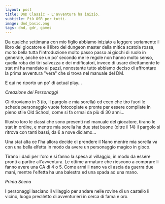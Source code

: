```yaml
---
layout: post
title: DnD Classic - L'avventura ha inizio.
subtitle: Più OSR per tutti.
image: dnd_basic.png
tags: dnd, gdr, games
---
```


Da qualche settimana con mio figlio abbiamo iniziato a leggere seriamente  il libro del giocatore e il libro del dungeon master
della mitica scatola rossa, molto bella tutta l'introduzione molto passo passo ai giochi di ruolo in generale, anche se un po'
secondo me le regole non hanno molto senso, quella roba dei tiri salvezza e dei mdificatori, invece di usare direttamente le stat
mi ha mandato ai pazzi, nonostante tutto abbiamo deciso di affrontare la prima avventura "vera" che si trova nel manuale del DM.

E qui ne riporto un po' di actual play...

*Creazione dei Personaggi*

Ci ritroviamo in 3 (io, il pargolo e mia sorella) ed ecco che tiro fuori le schede personaggio vuote fotocopiate e pronte per
essere compilate in pieno stile Old School, come si fa ormai da più di 30 anni...

Illustro loro le classi che sono presenti nel manuale del giocatore, tirano le stat in ordine, e mentre mia sorella ha due stat buone (oltre il 14) il pargolo si ritrova con tanti bassi,
da 6 a nove diciamo...

Una stat alta ce l'ha allora decide di prendere il Nano mentre mia sorella va con una bella elfetta in modo da avere un personaggio magico in gioco.

Tirano i dadi per l'oro e si fanno la spesa al villaggio, in modo da essere pronti a partire all'avventura.
Le ottime armature che riescono a comprare li fanno avere una CA di 4 o 5. Come armi il nano va di ascia da guerra due mani, mentre l'elfetta ha una balestra ed una spada ad una mano.

*Prima Scena*

I personaggi lasciano il villaggio per andare nelle rovine di un castello li vicino, luogo prediletto di avventurieri in cerca di fama e oro.
